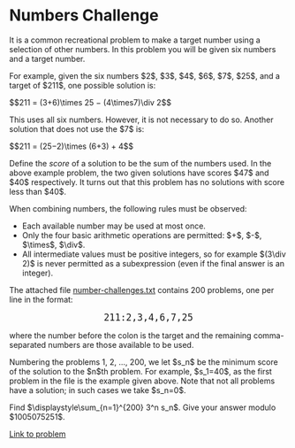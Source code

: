 # Numbers Challenge

<p>It is a common recreational problem to make a target number using a selection of other numbers. In this problem you will be given six numbers and a target number.</p>

<p>For example, given the six numbers $2$, $3$, $4$, $6$, $7$, $25$, and a target of $211$, one possible solution is:</p>
$$211 = (3+6)\times 25 − (4\times7)\div 2$$
<p>This uses all six numbers. However, it is not necessary to do so. Another solution that does not use the $7$ is:</p>
$$211 = (25−2)\times (6+3) + 4$$

<p>Define the <em>score</em> of a solution to be the sum of the numbers used. In the above example problem, the two given solutions have scores $47$ and $40$ respectively. It turns out that this problem has no solutions with score less than $40$.</p>

<p>When combining numbers, the following rules must be observed:</p>
<ul>
<li>Each available number may be used at most once.</li>
<li>Only the four basic arithmetic operations are permitted: $+$, $-$, $\times$, $\div$.</li>
<li>All intermediate values must be positive integers, so for example $(3\div 2)$ is never permitted as a subexpression (even if the final answer is an integer).</li>
</ul>

<p>The attached file <a href="project/resources/p828_number_challenges.txt">number-challenges.txt</a> contains 200 problems, one per line in the format:</p>
<center><big><tt>211:2,3,4,6,7,25</tt></big></center>
<p>where the number before the colon is the target and the remaining comma-separated numbers are those available to be used.</p>

<p>Numbering the problems 1, 2, ..., 200, we let $s_n$ be the minimum score of the solution to the $n$th problem. For example, $s_1=40$, as the first problem in the file is the example given above. Note that not all problems have a solution; in such cases we take $s_n=0$.</p>

<p>Find $\displaystyle\sum_{n=1}^{200} 3^n s_n$. Give your answer modulo $1005075251$.</p>


[Link to problem](https://projecteuler.net/problem=828)
